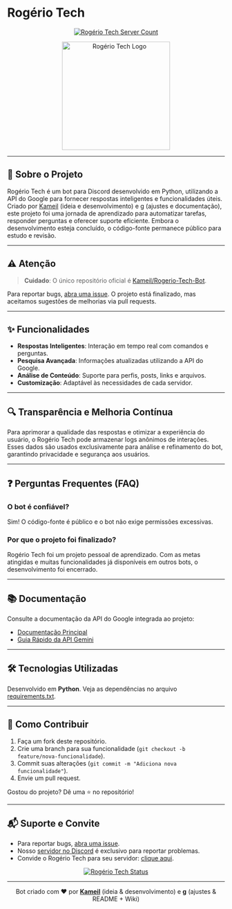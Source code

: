 # Rogério Tech

<p align="center">
  <a href="https://top.gg/bot/1041361324506087555">
    <img src="https://top.gg/api/widget/servers/1041361324506087555.svg" alt="Rogério Tech Server Count">
  </a>
</p>

<p align="center">
  <img src="https://i.imgur.com/TKphVxW.png" width="250" height="250" alt="Rogério Tech Logo">
</p>

---

## 📝 Sobre o Projeto

Rogério Tech é um bot para Discord desenvolvido em Python, utilizando a API do Google para fornecer respostas inteligentes e funcionalidades úteis. Criado por [Kameil](https://github.com/Kameil) (ideia e desenvolvimento) e [g](https://github.com/cafewhaze) (ajustes e documentação), este projeto foi uma jornada de aprendizado para automatizar tarefas, responder perguntas e oferecer suporte eficiente. Embora o desenvolvimento esteja concluído, o código-fonte permanece público para estudo e revisão.

---

## ⚠️ Atenção

> **Cuidado**: O único repositório oficial é [Kameil/Rogerio-Tech-Bot](https://github.com/Kameil/Rogerio-Tech-Bot).

Para reportar bugs, [abra uma issue](https://github.com/Kameil/Rogerio-Tech-Bot/issues). O projeto está finalizado, mas aceitamos sugestões de melhorias via pull requests.

---

## ✨ Funcionalidades

- **Respostas Inteligentes**: Interação em tempo real com comandos e perguntas.
- **Pesquisa Avançada**: Informações atualizadas utilizando a API do Google.
- **Análise de Conteúdo**: Suporte para perfis, posts, links e arquivos.
- **Customização**: Adaptável às necessidades de cada servidor.

---

## 🔍 Transparência e Melhoria Contínua

Para aprimorar a qualidade das respostas e otimizar a experiência do usuário, o Rogério Tech pode armazenar logs anônimos de interações. Esses dados são usados exclusivamente para análise e refinamento do bot, garantindo privacidade e segurança aos usuários.

---

## ❓ Perguntas Frequentes (FAQ)

### O bot é confiável?
Sim! O código-fonte é público e o bot não exige permissões excessivas.

### Por que o projeto foi finalizado?
Rogério Tech foi um projeto pessoal de aprendizado. Com as metas atingidas e muitas funcionalidades já disponíveis em outros bots, o desenvolvimento foi encerrado.

---

## 📚 Documentação

Consulte a documentação da API do Google integrada ao projeto:

- [Documentação Principal](https://googleapis.github.io/python-genai/)
- [Guia Rápido da API Gemini](https://ai.google.dev/gemini-api/docs/quickstart?hl=pt-br&lang=python)

---

## 🛠️ Tecnologias Utilizadas

Desenvolvido em **Python**. Veja as dependências no arquivo [requirements.txt](requirements.txt).

---

## 🚀 Como Contribuir

1. Faça um fork deste repositório.
2. Crie uma branch para sua funcionalidade (`git checkout -b feature/nova-funcionalidade`).
3. Commit suas alterações (`git commit -m "Adiciona nova funcionalidade"`).
4. Envie um pull request.

Gostou do projeto? Dê uma ⭐ no repositório!

---

## 📬 Suporte e Convite

- Para reportar bugs, [abra uma issue](https://github.com/Kameil/Rogerio-Tech-Bot/issues).
- Nosso [servidor no Discord](https://discord.gg/H77FTb7hwH) é exclusivo para reportar problemas.
- Convide o Rogério Tech para seu servidor: [clique aqui](https://discord.com/oauth2/authorize?client_id=1041361324506087555&permissions=274877982736&integration_type=0&scope=bot).

<p align="center">
  <a href="https://top.gg/bot/1041361324506087555">
    <img src="https://top.gg/api/widget/1041361324506087555.svg?status" alt="Rogério Tech Status">
  </a>
</p>

---

<div align="center">
  Bot criado com ❤️ por <a href="https://github.com/Kameil"><strong>Kameil</strong></a> (ideia & desenvolvimento) e <a href="https://github.com/cafewhaze"><strong>g</strong></a> (ajustes & README + Wiki)
</div>